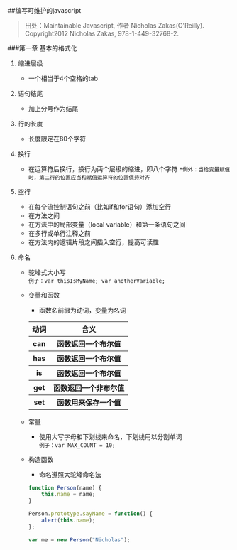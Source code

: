 ##编写可维护的javascript

>出处：Maintainable Javascript, 作者 Nicholas Zakas(O'Reilly). Copyright2012 Nicholas Zakas, 978-1-449-32768-2.

###第一章 基本的格式化

1. 缩进层级   
	- 一个相当于4个空格的tab
2. 语句结尾   
	- 加上分号作为结尾
3. 行的长度   
	- 长度限定在80个字符
4. 换行   
    - 在运算符后换行，换行为两个层级的缩进，即八个字符
	`*例外：当给变量赋值时，第二行的位置应当和赋值运算符的位置保持对齐`
5. 空行
    - 在每个流控制语句之前（比如if和for语句）添加空行
    - 在方法之间
    - 在方法中的局部变量（local variable）和第一条语句之间
    - 在多行或单行注释之前
    - 在方法内的逻辑片段之间插入空行，提高可读性

6. 命名
    - 驼峰式大小写   
    `例子：var thisIsMyName; var anotherVariable;`
    - 变量和函数
        - 函数名前缀为动词，变量为名词
        <table>
			<tr>
				<th>动词</th><th>含义</th>
			</tr>
			<tr>
				<th>can</th><th>函数返回一个布尔值</th>
			</tr>
			<tr>
				<th>has</th><th>函数返回一个布尔值</th>
			</tr>
			<tr>
				<th>is</th><th>函数返回一个布尔值</th>
			</tr>
			<tr>
				<th>get</th><th>函数返回一个非布尔值</th>
			</tr>
			<tr>
				<th>set</th><th>函数用来保存一个值</th>
			</tr>
			<tr>
		</table>

    - 常量
        - 使用大写字母和下划线来命名，下划线用以分割单词   
        `例子：var MAX_COUNT = 10;`
    - 构造函数
    	- 命名遵照大驼峰命名法   
		```javascript
		function Person(name) {
		    this.name = name; 
		}

		Person.prototype.sayName = function() {
		    alert(this.name); 
		};

		var me = new Person("Nicholas");
		```
        


